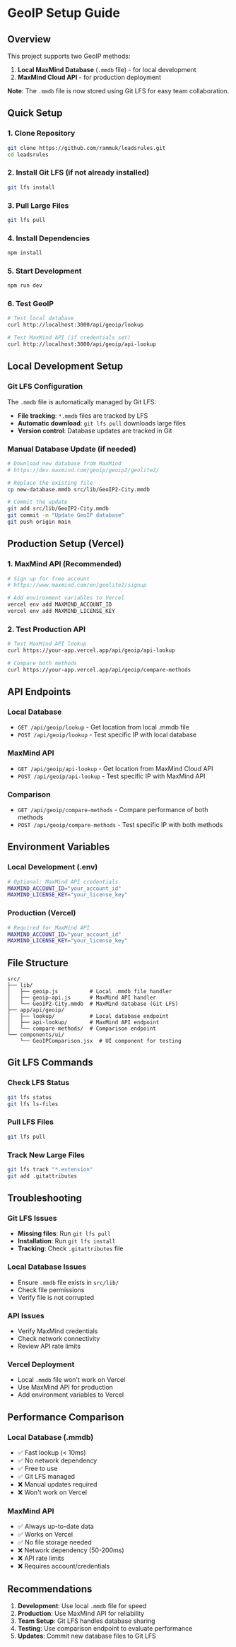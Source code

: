 # GeoIP Setup Guide

## Overview
This project supports two GeoIP methods:
1. **Local MaxMind Database** (`.mmdb` file) - for local development
2. **MaxMind Cloud API** - for production deployment

**Note**: The `.mmdb` file is now stored using Git LFS for easy team collaboration.

## Quick Setup

### 1. Clone Repository
```bash
git clone https://github.com/rammuk/leadsrules.git
cd leadsrules
```

### 2. Install Git LFS (if not already installed)
```bash
git lfs install
```

### 3. Pull Large Files
```bash
git lfs pull
```

### 4. Install Dependencies
```bash
npm install
```

### 5. Start Development
```bash
npm run dev
```

### 6. Test GeoIP
```bash
# Test local database
curl http://localhost:3000/api/geoip/lookup

# Test MaxMind API (if credentials set)
curl http://localhost:3000/api/geoip/api-lookup
```

## Local Development Setup

### Git LFS Configuration
The `.mmdb` file is automatically managed by Git LFS:
- **File tracking**: `*.mmdb` files are tracked by LFS
- **Automatic download**: `git lfs pull` downloads large files
- **Version control**: Database updates are tracked in Git

### Manual Database Update (if needed)
```bash
# Download new database from MaxMind
# https://dev.maxmind.com/geoip/geoip2/geolite2/

# Replace the existing file
cp new-database.mmdb src/lib/GeoIP2-City.mmdb

# Commit the update
git add src/lib/GeoIP2-City.mmdb
git commit -m "Update GeoIP database"
git push origin main
```

## Production Setup (Vercel)

### 1. MaxMind API (Recommended)
```bash
# Sign up for free account
# https://www.maxmind.com/en/geolite2/signup

# Add environment variables to Vercel
vercel env add MAXMIND_ACCOUNT_ID
vercel env add MAXMIND_LICENSE_KEY
```

### 2. Test Production API
```bash
# Test MaxMind API lookup
curl https://your-app.vercel.app/api/geoip/api-lookup

# Compare both methods
curl https://your-app.vercel.app/api/geoip/compare-methods
```

## API Endpoints

### Local Database
- `GET /api/geoip/lookup` - Get location from local .mmdb file
- `POST /api/geoip/lookup` - Test specific IP with local database

### MaxMind API
- `GET /api/geoip/api-lookup` - Get location from MaxMind Cloud API
- `POST /api/geoip/api-lookup` - Test specific IP with MaxMind API

### Comparison
- `GET /api/geoip/compare-methods` - Compare performance of both methods
- `POST /api/geoip/compare-methods` - Test specific IP with both methods

## Environment Variables

### Local Development (.env)
```bash
# Optional: MaxMind API credentials
MAXMIND_ACCOUNT_ID="your_account_id"
MAXMIND_LICENSE_KEY="your_license_key"
```

### Production (Vercel)
```bash
# Required for MaxMind API
MAXMIND_ACCOUNT_ID="your_account_id"
MAXMIND_LICENSE_KEY="your_license_key"
```

## File Structure
```
src/
├── lib/
│   ├── geoip.js          # Local .mmdb file handler
│   ├── geoip-api.js      # MaxMind API handler
│   └── GeoIP2-City.mmdb  # MaxMind database (Git LFS)
├── app/api/geoip/
│   ├── lookup/           # Local database endpoint
│   ├── api-lookup/       # MaxMind API endpoint
│   └── compare-methods/  # Comparison endpoint
└── components/ui/
    └── GeoIPComparison.jsx  # UI component for testing
```

## Git LFS Commands

### Check LFS Status
```bash
git lfs status
git lfs ls-files
```

### Pull LFS Files
```bash
git lfs pull
```

### Track New Large Files
```bash
git lfs track "*.extension"
git add .gitattributes
```

## Troubleshooting

### Git LFS Issues
- **Missing files**: Run `git lfs pull`
- **Installation**: Run `git lfs install`
- **Tracking**: Check `.gitattributes` file

### Local Database Issues
- Ensure `.mmdb` file exists in `src/lib/`
- Check file permissions
- Verify file is not corrupted

### API Issues
- Verify MaxMind credentials
- Check network connectivity
- Review API rate limits

### Vercel Deployment
- Local `.mmdb` file won't work on Vercel
- Use MaxMind API for production
- Add environment variables to Vercel

## Performance Comparison

### Local Database (.mmdb)
- ✅ Fast lookup (< 10ms)
- ✅ No network dependency
- ✅ Free to use
- ✅ Git LFS managed
- ❌ Manual updates required
- ❌ Won't work on Vercel

### MaxMind API
- ✅ Always up-to-date data
- ✅ Works on Vercel
- ✅ No file storage needed
- ❌ Network dependency (50-200ms)
- ❌ API rate limits
- ❌ Requires account/credentials

## Recommendations

1. **Development**: Use local `.mmdb` file for speed
2. **Production**: Use MaxMind API for reliability
3. **Team Setup**: Git LFS handles database sharing
4. **Testing**: Use comparison endpoint to evaluate performance
5. **Updates**: Commit new database files to Git LFS 